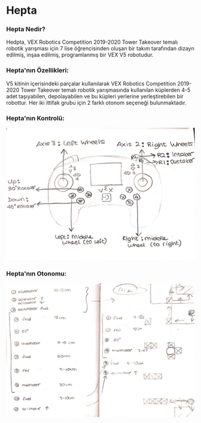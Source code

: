 # Hepta

### Hepta Nedir?

Hedpta, VEX Robotics Competition 2019-2020 Tower Takeover temalı robotik yarışması için 7 lise öğrencisinden oluşan bir takım tarafından dizayn edilmiş, inşaa edilmiş, programlanmış bir VEX V5 robotudur. 

### Hepta'nın Özellikleri:

V5 kitinin içerisindeki parçalar kullanılarak VEX Robotics Competition 2019-2020 Tower Takeover temalı robotik yarışmasında kullanılan küplerden 4-5 adet taşıyabilen, depolayabilen ve bu küpleri yerlerine yerleştirebilen bir robottur. Her iki ittifak grubu için 2 farklı otonom seçeneği bulunmaktadır. 


### Hepta'nın Kontrolü:
![Repo List](resimler/Controller1.jpeg)

### Hepta'nın Otonomu:
![Repo List](resimler/otonom.jpeg)

